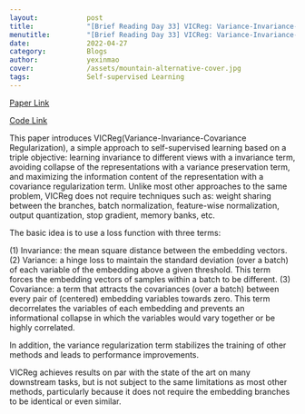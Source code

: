 ```yaml
---
layout:            post
title:             "[Brief Reading Day 33] VICReg: Variance-Invariance-Covariance Regularization for Self-Supervised Learning"
menutitle:         "[Brief Reading Day 33] VICReg: Variance-Invariance-Covariance Regularization for Self-Supervised Learning"
date:              2022-04-27
category:          Blogs
author:            yexinmao
cover:             /assets/mountain-alternative-cover.jpg
tags:              Self-supervised Learning
---
```


[Paper Link](https://arxiv.org/pdf/2105.04906)

[Code Link](https://github.com/facebookresearch/vicreg)


This paper introduces VICReg(Variance-Invariance-Covariance Regularization), a simple approach to self-supervised learning based on a triple objective: learning invariance to different views with a invariance term, avoiding collapse of the representations with a variance preservation term, and maximizing the information content of the representation with a covariance regularization term. Unlike most other approaches to the same problem, VICReg does not require techniques such as: weight sharing between the branches, batch normalization, feature-wise normalization, output quantization, stop gradient, memory banks, etc.

The basic idea is to use a loss function with three terms:

(1) Invariance: the mean square distance between the embedding vectors.
(2) Variance: a hinge loss to maintain the standard deviation (over a batch) of each variable of the embedding above a given threshold. This term forces the embedding vectors of samples within a batch to be different.
(3) Covariance: a term that attracts the covariances (over a batch) between every pair of (centered) embedding variables towards zero. This term decorrelates the variables of each embedding and prevents an informational collapse in which the variables would vary together or be highly correlated.

In addition, the variance regularization term stabilizes the training of other methods and leads to performance improvements.

VICReg achieves results on par with the state of the art on many downstream tasks, but is not subject to the same limitations as most other methods, particularly because it does not require the embedding branches to be identical or even similar.
